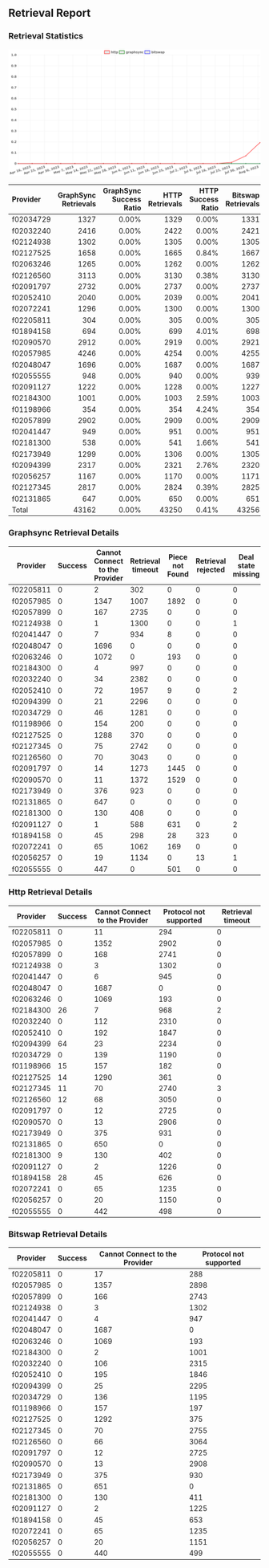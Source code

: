 ## Retrieval Report
### Retrieval Statistics
<img src="https://raw.githubusercontent.com/data-preservation-programs/filplus-checker-assets/main/filecoin-project/filecoin-plus-large-datasets/issues/1587/1691592694643.png"/>

| Provider  | GraphSync Retrievals | GraphSync Success Ratio | HTTP Retrievals | HTTP Success Ratio | Bitswap Retrievals | Bitswap Success Ratio |
| :-------- | -------------------: | ----------------------: | --------------: | -----------------: | -----------------: | --------------------: |
| f02034729 |                 1327 |                   0.00% |            1329 |              0.00% |               1331 |                 0.00% |
| f02032240 |                 2416 |                   0.00% |            2422 |              0.00% |               2421 |                 0.00% |
| f02124938 |                 1302 |                   0.00% |            1305 |              0.00% |               1305 |                 0.00% |
| f02127525 |                 1658 |                   0.00% |            1665 |              0.84% |               1667 |                 0.00% |
| f02063246 |                 1265 |                   0.00% |            1262 |              0.00% |               1262 |                 0.00% |
| f02126560 |                 3113 |                   0.00% |            3130 |              0.38% |               3130 |                 0.00% |
| f02091797 |                 2732 |                   0.00% |            2737 |              0.00% |               2737 |                 0.00% |
| f02052410 |                 2040 |                   0.00% |            2039 |              0.00% |               2041 |                 0.00% |
| f02072241 |                 1296 |                   0.00% |            1300 |              0.00% |               1300 |                 0.00% |
| f02205811 |                  304 |                   0.00% |             305 |              0.00% |                305 |                 0.00% |
| f01894158 |                  694 |                   0.00% |             699 |              4.01% |                698 |                 0.00% |
| f02090570 |                 2912 |                   0.00% |            2919 |              0.00% |               2921 |                 0.00% |
| f02057985 |                 4246 |                   0.00% |            4254 |              0.00% |               4255 |                 0.00% |
| f02048047 |                 1696 |                   0.00% |            1687 |              0.00% |               1687 |                 0.00% |
| f02055555 |                  948 |                   0.00% |             940 |              0.00% |                939 |                 0.00% |
| f02091127 |                 1222 |                   0.00% |            1228 |              0.00% |               1227 |                 0.00% |
| f02184300 |                 1001 |                   0.00% |            1003 |              2.59% |               1003 |                 0.00% |
| f01198966 |                  354 |                   0.00% |             354 |              4.24% |                354 |                 0.00% |
| f02057899 |                 2902 |                   0.00% |            2909 |              0.00% |               2909 |                 0.00% |
| f02041447 |                  949 |                   0.00% |             951 |              0.00% |                951 |                 0.00% |
| f02181300 |                  538 |                   0.00% |             541 |              1.66% |                541 |                 0.00% |
| f02173949 |                 1299 |                   0.00% |            1306 |              0.00% |               1305 |                 0.00% |
| f02094399 |                 2317 |                   0.00% |            2321 |              2.76% |               2320 |                 0.00% |
| f02056257 |                 1167 |                   0.00% |            1170 |              0.00% |               1171 |                 0.00% |
| f02127345 |                 2817 |                   0.00% |            2824 |              0.39% |               2825 |                 0.00% |
| f02131865 |                  647 |                   0.00% |             650 |              0.00% |                651 |                 0.00% |
| Total     |                43162 |                   0.00% |           43250 |              0.41% |              43256 |                 0.00% |

### Graphsync Retrieval Details
| Provider  | Success | Cannot Connect to the Provider | Retrieval timeout | Piece not Found | Retrieval rejected | Deal state missing |
| --------- | ------- | ------------------------------ | ----------------- | --------------- | ------------------ | ------------------ |
| f02205811 | 0       | 2                              | 302               | 0               | 0                  | 0                  |
| f02057985 | 0       | 1347                           | 1007              | 1892            | 0                  | 0                  |
| f02057899 | 0       | 167                            | 2735              | 0               | 0                  | 0                  |
| f02124938 | 0       | 1                              | 1300              | 0               | 0                  | 1                  |
| f02041447 | 0       | 7                              | 934               | 8               | 0                  | 0                  |
| f02048047 | 0       | 1696                           | 0                 | 0               | 0                  | 0                  |
| f02063246 | 0       | 1072                           | 0                 | 193             | 0                  | 0                  |
| f02184300 | 0       | 4                              | 997               | 0               | 0                  | 0                  |
| f02032240 | 0       | 34                             | 2382              | 0               | 0                  | 0                  |
| f02052410 | 0       | 72                             | 1957              | 9               | 0                  | 2                  |
| f02094399 | 0       | 21                             | 2296              | 0               | 0                  | 0                  |
| f02034729 | 0       | 46                             | 1281              | 0               | 0                  | 0                  |
| f01198966 | 0       | 154                            | 200               | 0               | 0                  | 0                  |
| f02127525 | 0       | 1288                           | 370               | 0               | 0                  | 0                  |
| f02127345 | 0       | 75                             | 2742              | 0               | 0                  | 0                  |
| f02126560 | 0       | 70                             | 3043              | 0               | 0                  | 0                  |
| f02091797 | 0       | 14                             | 1273              | 1445            | 0                  | 0                  |
| f02090570 | 0       | 11                             | 1372              | 1529            | 0                  | 0                  |
| f02173949 | 0       | 376                            | 923               | 0               | 0                  | 0                  |
| f02131865 | 0       | 647                            | 0                 | 0               | 0                  | 0                  |
| f02181300 | 0       | 130                            | 408               | 0               | 0                  | 0                  |
| f02091127 | 0       | 1                              | 588               | 631             | 0                  | 2                  |
| f01894158 | 0       | 45                             | 298               | 28              | 323                | 0                  |
| f02072241 | 0       | 65                             | 1062              | 169             | 0                  | 0                  |
| f02056257 | 0       | 19                             | 1134              | 0               | 13                 | 1                  |
| f02055555 | 0       | 447                            | 0                 | 501             | 0                  | 0                  |

### Http Retrieval Details
| Provider  | Success | Cannot Connect to the Provider | Protocol not supported | Retrieval timeout |
| --------- | ------- | ------------------------------ | ---------------------- | ----------------- |
| f02205811 | 0       | 11                             | 294                    | 0                 |
| f02057985 | 0       | 1352                           | 2902                   | 0                 |
| f02057899 | 0       | 168                            | 2741                   | 0                 |
| f02124938 | 0       | 3                              | 1302                   | 0                 |
| f02041447 | 0       | 6                              | 945                    | 0                 |
| f02048047 | 0       | 1687                           | 0                      | 0                 |
| f02063246 | 0       | 1069                           | 193                    | 0                 |
| f02184300 | 26      | 7                              | 968                    | 2                 |
| f02032240 | 0       | 112                            | 2310                   | 0                 |
| f02052410 | 0       | 192                            | 1847                   | 0                 |
| f02094399 | 64      | 23                             | 2234                   | 0                 |
| f02034729 | 0       | 139                            | 1190                   | 0                 |
| f01198966 | 15      | 157                            | 182                    | 0                 |
| f02127525 | 14      | 1290                           | 361                    | 0                 |
| f02127345 | 11      | 70                             | 2740                   | 3                 |
| f02126560 | 12      | 68                             | 3050                   | 0                 |
| f02091797 | 0       | 12                             | 2725                   | 0                 |
| f02090570 | 0       | 13                             | 2906                   | 0                 |
| f02173949 | 0       | 375                            | 931                    | 0                 |
| f02131865 | 0       | 650                            | 0                      | 0                 |
| f02181300 | 9       | 130                            | 402                    | 0                 |
| f02091127 | 0       | 2                              | 1226                   | 0                 |
| f01894158 | 28      | 45                             | 626                    | 0                 |
| f02072241 | 0       | 65                             | 1235                   | 0                 |
| f02056257 | 0       | 20                             | 1150                   | 0                 |
| f02055555 | 0       | 442                            | 498                    | 0                 |

### Bitswap Retrieval Details
| Provider  | Success | Cannot Connect to the Provider | Protocol not supported |
| --------- | ------- | ------------------------------ | ---------------------- |
| f02205811 | 0       | 17                             | 288                    |
| f02057985 | 0       | 1357                           | 2898                   |
| f02057899 | 0       | 166                            | 2743                   |
| f02124938 | 0       | 3                              | 1302                   |
| f02041447 | 0       | 4                              | 947                    |
| f02048047 | 0       | 1687                           | 0                      |
| f02063246 | 0       | 1069                           | 193                    |
| f02184300 | 0       | 2                              | 1001                   |
| f02032240 | 0       | 106                            | 2315                   |
| f02052410 | 0       | 195                            | 1846                   |
| f02094399 | 0       | 25                             | 2295                   |
| f02034729 | 0       | 136                            | 1195                   |
| f01198966 | 0       | 157                            | 197                    |
| f02127525 | 0       | 1292                           | 375                    |
| f02127345 | 0       | 70                             | 2755                   |
| f02126560 | 0       | 66                             | 3064                   |
| f02091797 | 0       | 12                             | 2725                   |
| f02090570 | 0       | 13                             | 2908                   |
| f02173949 | 0       | 375                            | 930                    |
| f02131865 | 0       | 651                            | 0                      |
| f02181300 | 0       | 130                            | 411                    |
| f02091127 | 0       | 2                              | 1225                   |
| f01894158 | 0       | 45                             | 653                    |
| f02072241 | 0       | 65                             | 1235                   |
| f02056257 | 0       | 20                             | 1151                   |
| f02055555 | 0       | 440                            | 499                    |
